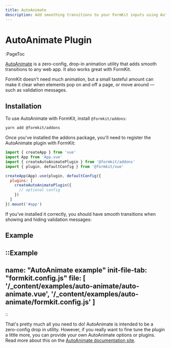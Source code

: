 ```yaml
---
title: AutoAnimate
description: Add smoothing transitions to your FormKit inputs using AutoAnimate.
---
```


# AutoAnimate Plugin

:PageToc

[AutoAnimate](https://auto-animate.formkit.com/) is a zero-config, drop-in animation utility that adds smooth transitions to any web app. It also works great with FormKit.

FormKit doesn't need much animation, but a small tasteful amount can make it clear when elements pop on and off a page, or move around — such as validation messages.

<VideoCard
  title="Using AutoAnimate with FormKit"
  poster="https://cdn.formk.it/web-assets/formkit-poster.jpg"
  watch-time="1 min"
  youtube-id="UpN1-tkQcjk">
</VideoCard>

## Installation

To use AutoAnimate with FormKit, install `@formkit/addons`:

```bash
yarn add @formkit/addons
```

Once you've installed the addons package, you'll need to register the AutoAnimate plugin with FormKit:

```js
import { createApp } from 'vue'
import App from 'App.vue'
import { createAutoAnimatePlugin } from '@formkit/addons'
import { plugin, defaultConfig } from '@formkit/vue'

createApp(App).use(plugin, defaultConfig({
  plugins: [
    createAutoAnimatePlugin({
      // optional config
    })
  ]
}).mount('#app')
```

If you've installed it correctly, you should have smooth transitions when showing and hiding validation messages:

## Example

::Example
---
name: "AutoAnimate example"
init-file-tab: "formkit.config.js"
file: [
'/\_content/examples/auto-animate/auto-animate.vue',
'/\_content/examples/auto-animate/formkit.config.js'
]
---
::

That's pretty much all you need to do! AutoAnimate is intended to be a zero-config drop in utility. However, if you really want to fine tune the plugin a little more, you can provide your own AutoAnimate options or plugins. Read more about this on the [AutoAnimate documentation site](https://auto-animate.formkit.com/#usage).
